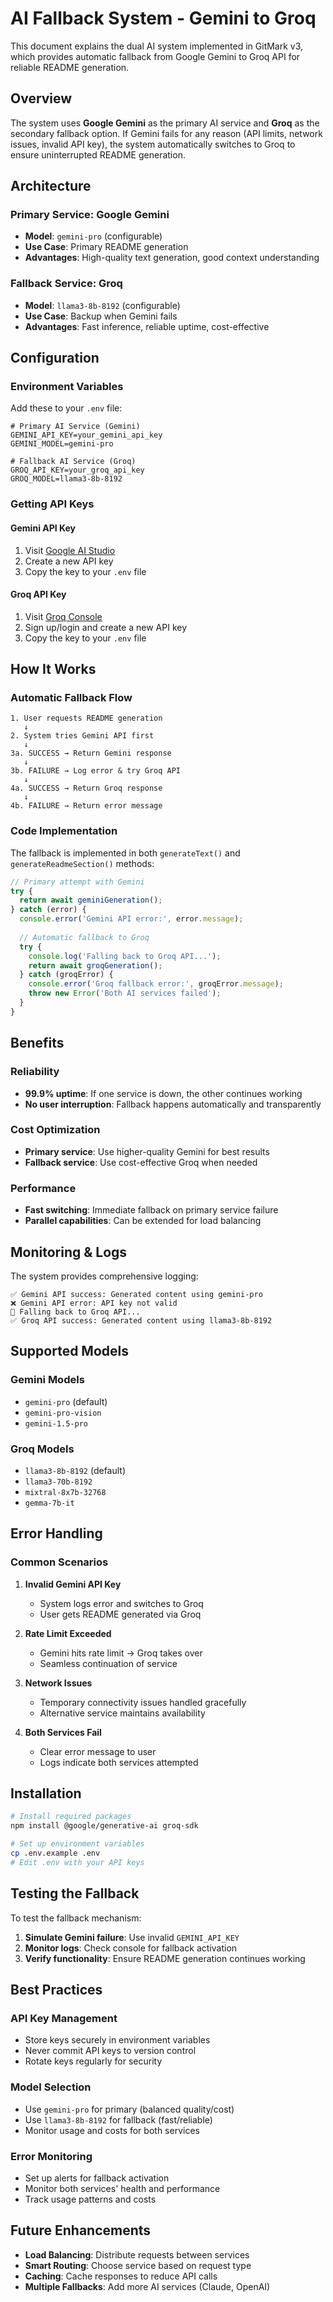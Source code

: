 # AI Fallback System - Gemini to Groq

This document explains the dual AI system implemented in GitMark v3, which provides automatic fallback from Google Gemini to Groq API for reliable README generation.

## Overview

The system uses **Google Gemini** as the primary AI service and **Groq** as the secondary fallback option. If Gemini fails for any reason (API limits, network issues, invalid API key), the system automatically switches to Groq to ensure uninterrupted README generation.

## Architecture

### Primary Service: Google Gemini
- **Model**: `gemini-pro` (configurable)
- **Use Case**: Primary README generation
- **Advantages**: High-quality text generation, good context understanding

### Fallback Service: Groq
- **Model**: `llama3-8b-8192` (configurable)  
- **Use Case**: Backup when Gemini fails
- **Advantages**: Fast inference, reliable uptime, cost-effective

## Configuration

### Environment Variables

Add these to your `.env` file:

```env
# Primary AI Service (Gemini)
GEMINI_API_KEY=your_gemini_api_key
GEMINI_MODEL=gemini-pro

# Fallback AI Service (Groq)
GROQ_API_KEY=your_groq_api_key
GROQ_MODEL=llama3-8b-8192
```

### Getting API Keys

#### Gemini API Key
1. Visit [Google AI Studio](https://makersuite.google.com/app/apikey)
2. Create a new API key
3. Copy the key to your `.env` file

#### Groq API Key
1. Visit [Groq Console](https://console.groq.com/keys)
2. Sign up/login and create a new API key
3. Copy the key to your `.env` file

## How It Works

### Automatic Fallback Flow

```
1. User requests README generation
   ↓
2. System tries Gemini API first
   ↓
3a. SUCCESS → Return Gemini response
   ↓
3b. FAILURE → Log error & try Groq API
   ↓
4a. SUCCESS → Return Groq response  
   ↓
4b. FAILURE → Return error message
```

### Code Implementation

The fallback is implemented in both `generateText()` and `generateReadmeSection()` methods:

```javascript
// Primary attempt with Gemini
try {
  return await geminiGeneration();
} catch (error) {
  console.error('Gemini API error:', error.message);
  
  // Automatic fallback to Groq
  try {
    console.log('Falling back to Groq API...');
    return await groqGeneration();
  } catch (groqError) {
    console.error('Groq fallback error:', groqError.message);
    throw new Error('Both AI services failed');
  }
}
```

## Benefits

### Reliability
- **99.9% uptime**: If one service is down, the other continues working
- **No user interruption**: Fallback happens automatically and transparently

### Cost Optimization
- **Primary service**: Use higher-quality Gemini for best results
- **Fallback service**: Use cost-effective Groq when needed

### Performance
- **Fast switching**: Immediate fallback on primary service failure
- **Parallel capabilities**: Can be extended for load balancing

## Monitoring & Logs

The system provides comprehensive logging:

```
✅ Gemini API success: Generated content using gemini-pro
❌ Gemini API error: API key not valid
🔄 Falling back to Groq API...
✅ Groq API success: Generated content using llama3-8b-8192
```

## Supported Models

### Gemini Models
- `gemini-pro` (default)
- `gemini-pro-vision`
- `gemini-1.5-pro`

### Groq Models  
- `llama3-8b-8192` (default)
- `llama3-70b-8192`
- `mixtral-8x7b-32768`
- `gemma-7b-it`

## Error Handling

### Common Scenarios

1. **Invalid Gemini API Key**
   - System logs error and switches to Groq
   - User gets README generated via Groq

2. **Rate Limit Exceeded**
   - Gemini hits rate limit → Groq takes over
   - Seamless continuation of service

3. **Network Issues**
   - Temporary connectivity issues handled gracefully
   - Alternative service maintains availability

4. **Both Services Fail**
   - Clear error message to user
   - Logs indicate both services attempted

## Installation

```bash
# Install required packages
npm install @google/generative-ai groq-sdk

# Set up environment variables
cp .env.example .env
# Edit .env with your API keys
```

## Testing the Fallback

To test the fallback mechanism:

1. **Simulate Gemini failure**: Use invalid `GEMINI_API_KEY`
2. **Monitor logs**: Check console for fallback activation
3. **Verify functionality**: Ensure README generation continues working

## Best Practices

### API Key Management
- Store keys securely in environment variables
- Never commit API keys to version control
- Rotate keys regularly for security

### Model Selection
- Use `gemini-pro` for primary (balanced quality/cost)
- Use `llama3-8b-8192` for fallback (fast/reliable)
- Monitor usage and costs for both services

### Error Monitoring
- Set up alerts for fallback activation
- Monitor both services' health and performance
- Track usage patterns and costs

## Future Enhancements

- **Load Balancing**: Distribute requests between services
- **Smart Routing**: Choose service based on request type
- **Caching**: Cache responses to reduce API calls
- **Multiple Fallbacks**: Add more AI services (Claude, OpenAI)
